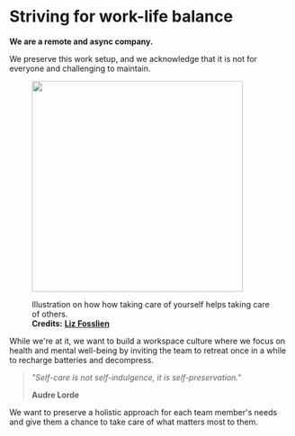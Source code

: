 # Striving for work-life balance

**We are a remote and async company.**

We preserve this work setup, and we acknowledge that it is not for everyone and challenging to maintain.

<figure><img src="https://images.squarespace-cdn.com/content/v1/5d15594116124000014ec5aa/1633899993469-5PNZ1PCUCVF9WNRQHUCB/lizfossliencareforyourself.png" alt="" width="375"><figcaption><p>Illustration on how how taking care of yourself helps taking care of others.<br><strong>Credits:</strong> <a href="https://www.fosslien.com/images#/liz-fosslien-you-cant-pour-from-an-empty-cup"><strong>Liz Fosslien</strong></a></p></figcaption></figure>

While we're at it, we want to build a workspace culture where we focus on health and mental well-being by inviting the team to retreat once in a while to recharge batteries and decompress.

> _"Self-care is not self-indulgence, it is self-preservation."_
>
> **Audre Lorde**

We want to preserve a holistic approach for each team member's needs and give them a chance to take care of what matters most to them.

